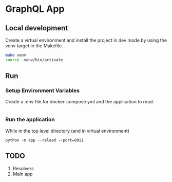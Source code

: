 # GraphQL App

## Local development

Create a virtual environment and install the project in
dev mode by using the venv target in the Makefile.

```bash
make venv
source .venv/bin/activate
```

## Run

### Setup Environment Variables

Create a .env file for docker-compose.yml and the application to read.

```bash

```

### Run the application

While in the top level directory (and in virtual environment)

`python -m app --reload --port=8011`

## TODO

1. Resolvers
2. Main app
